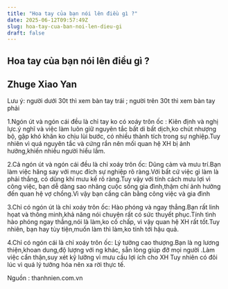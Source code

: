 ```yaml
---
title: "Hoa tay của bạn nói lên điều gì ?"
date: 2025-06-12T09:57:49Z
slug: hoa-tay-cua-ban-noi-len-dieu-gi
draft: false
---
```


## Hoa tay của bạn nói lên điều gì ?

## Zhuge Xiao Yan

Lưu ý: người dưới 30t thì xem bàn tay trái ; người trên 30t thì xem bàn tay phải 


1.Ngón út và ngón cái đều là chỉ tay ko có xoáy trôn ốc : Kiên  định và nghị lực.ý nghĩ và việc làm luôn giữ nguyên tắc bất di bất  dịch,ko chút nhượng bộ, gặp khó khăn ko chịu lùi bước, có nhiều thành  tích trong sự nghiệp.Tuy nhiên vì quá nguyên tắc và cứng rắn nên mối  quan hệ XH bị ảnh hưởng,khiến nhiều người hiểu lầm.


   2.Cả ngón út và ngón cái đều là chỉ xoáy trôn ốc: Dũng  cảm và mưu trí.Bạn làm việc hăng say với mục đích sự nghiệp rõ ràng.Với  bất cứ việc gì làm là phải thắng, có dũng khí mưu kế rõ ràng.Tuy vậy  với tính cách mưu lợi vì công việc, bạn dễ dàng sao nhãng cuộc sống gia  đình,thậm chí ảnh hưởng đến quan hệ vợ chồng.Vì vậy bạn cầng cân bằng  công việc và gia đình

3.Chỉ có ngón út là chỉ xoáy trôn ốc: Hào phóng và  ngay thẳng.Bạn rất linh họat và thông minh,khả năng nói chuyện rất có  sức thuyết phục.Tính tình hào phóng ngay thẳng,nói là làm,ko cố chấp, vì  vậy quan hệ XH rất tốt.Tuy nhiên, bạn hay tùy tiện,muốn làm thì làm,ko  tính tới hậu quả.

4.Chỉ có ngón cái là chỉ xoáy trôn ốc: Lý tưởng cao  thượng.Bạn là ng lương thiện,khoan dung,độ lượng với ng khác, sẵn lòng  giúp đỡ mọi người .Làm việc cẩn thận,suy xét kỹ lưỡng vì mưu cầu lợi ích  cho XH Tuy nhiên có đôi lúc vì quá lý tưởng hóa nên xa rời thực tế.

 
Nguồn : thanhnien.com.vn